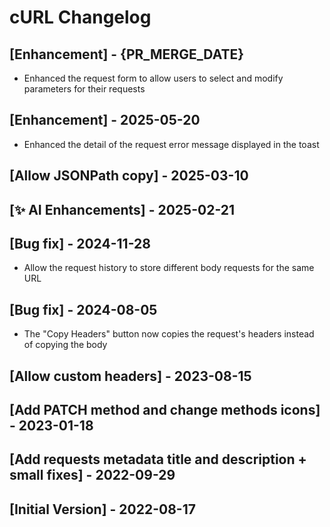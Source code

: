# cURL Changelog

## [Enhancement] - {PR_MERGE_DATE}

- Enhanced the request form to allow users to select and modify parameters for their requests

## [Enhancement] - 2025-05-20

- Enhanced the detail of the request error message displayed in the toast

## [Allow JSONPath copy] - 2025-03-10

## [✨ AI Enhancements] - 2025-02-21

## [Bug fix] - 2024-11-28

- Allow the request history to store different body requests for the same URL

## [Bug fix] - 2024-08-05

- The "Copy Headers" button now copies the request's headers instead of copying the body

## [Allow custom headers] - 2023-08-15

## [Add PATCH method and change methods icons] - 2023-01-18

## [Add requests metadata title and description + small fixes] - 2022-09-29

## [Initial Version] - 2022-08-17

